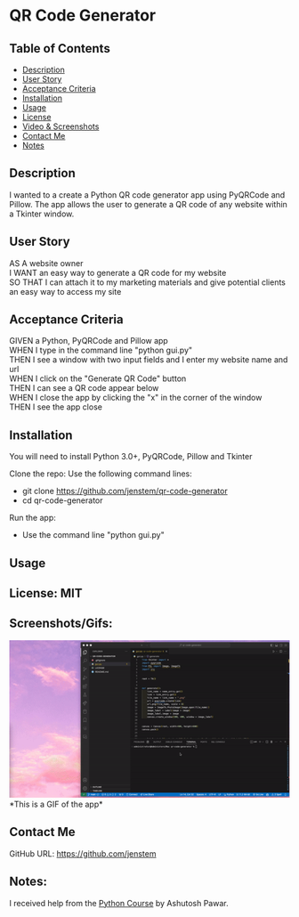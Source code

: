 # QR Code Generator

## Table of Contents
+ [Description](#description)
+ [User Story](#userstory)
+ [Acceptance Criteria](#acceptance)
+ [Installation](#installation)
+ [Usage](#usage)
+ [License](#license)
+ [Video & Screenshots](#screenshots)
+ [Contact Me](#contact)
+ [Notes](#notes)
##

<a id='description'></a>
## Description

I wanted to a create a Python QR code generator app using PyQRCode and Pillow.  The app allows the user to generate a QR code of any website within a Tkinter window.
##

<a id='userstory'></a>
## User Story

AS A website owner\
I WANT an easy way to generate a QR code for my website\
SO THAT I can attach it to my marketing materials and give potential clients an easy way to access my site
##

<a id='acceptance'></a>
## Acceptance Criteria

GIVEN a Python, PyQRCode and Pillow app\
WHEN I type in the command line "python gui.py"\
THEN I see a window with two input fields and I enter my website name and url\
WHEN I click on the "Generate QR Code" button\
THEN I can see a QR code appear below\
WHEN I close the app by clicking the "x" in the corner of the window\
THEN I see the app close
##

<a id='installation'></a>
## Installation
You will need to install Python 3.0+, PyQRCode, Pillow and Tkinter

Clone the repo:
Use the following command lines:
- git clone https://github.com/jenstem/qr-code-generator
- cd qr-code-generator

Run the app:
- Use the command line "python gui.py"
##

<a id='usage'></a>
## Usage

##

<a id='license'></a>
## License:  MIT
##

<a id='screenshots'></a>
## Screenshots/Gifs:

<img src="https://github.com/jenstem/qr-code-generator/blob/main/qr-code-generator.gif" width=1000>
*This is a GIF of the app*

<a id='contact'></a>
## Contact Me
GitHub URL:  https://github.com/jenstem

##
<a id='notes'></a>
## Notes:

I received help from the [Python Course](https://www.udemy.com/course/python-masterclass-course) by Ashutosh Pawar.